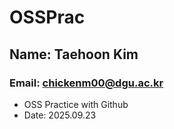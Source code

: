 # OSSPrac
## Name: Taehoon Kim
### Email: chickenm00@dgu.ac.kr

- OSS Practice with Github
- Date: 2025.09.23
